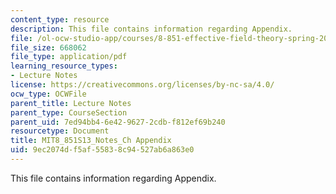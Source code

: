 ```yaml
---
content_type: resource
description: This file contains information regarding Appendix.
file: /ol-ocw-studio-app/courses/8-851-effective-field-theory-spring-2013/9ec2074df5af55838c94527ab6a863e0_MIT8_851S13_Appendix.pdf
file_size: 668062
file_type: application/pdf
learning_resource_types:
- Lecture Notes
license: https://creativecommons.org/licenses/by-nc-sa/4.0/
ocw_type: OCWFile
parent_title: Lecture Notes
parent_type: CourseSection
parent_uid: 7ed94bb4-6e42-9627-2cdb-f812ef69b240
resourcetype: Document
title: MIT8_851S13_Notes_Ch Appendix
uid: 9ec2074d-f5af-5583-8c94-527ab6a863e0
---
```

This file contains information regarding Appendix.